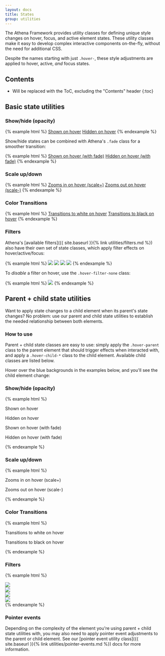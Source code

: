 ```yaml
---
layout: docs
title: States
group: utilities
---
```


The Athena Framework provides utility classes for defining unique style changes on hover, focus, and active element states. These utility classes make it easy to develop complex interactive components on-the-fly, without the need for additional CSS.

Despite the names starting with just `.hover-`, these style adjustments are applied to hover, active, *and* focus states.


## Contents

* Will be replaced with the ToC, excluding the "Contents" header
{:toc}


## Basic state utilities

### Show/hide (opacity)

{% example html %}
<a href="#" class="hover-show">Shown on hover</a>
<a href="#" class="hover-hide">Hidden on hover</a>
{% endexample %}

Show/hide states can be combined with Athena's `.fade` class for a smoother transition:

{% example html %}
<a href="#" class="hover-show fade">Shown on hover (with fade)</a>
<a href="#" class="hover-hide fade">Hidden on hover (with fade)</a>
{% endexample %}

### Scale up/down

{% example html %}
<a href="#" class="d-inline-block hover-scale-up">Zooms in on hover (scale+)</a>
<a href="#" class="d-inline-block hover-scale-down">Zooms out on hover (scale-)</a>
{% endexample %}

### Color Transitions

{% example html %}
<a href="#" class="hover-text-white">Transitions to white on hover</a>
<a href="#" class="hover-text-black">Transitions to black on hover</a>
{% endexample %}

### Filters

Athena's [available filters]({{ site.baseurl }}{% link utilities/filters.md %}) also have their own set of state classes, which apply filter effects on hover/active/focus:

{% example html %}
<img src="https://unsplash.it/100/100" class="hover-filter-sepia">
<img src="https://unsplash.it/100/100" class="hover-filter-grayscale">
<img src="https://unsplash.it/100/100" class="hover-filter-brightness">
<img src="https://unsplash.it/100/100" class="hover-filter-blur">
{% endexample %}

To _disable_ a filter on hover, use the `.hover-filter-none` class:

{% example html %}
<img src="https://unsplash.it/100/100" class="hover-filter-none filter-sepia">
{% endexample %}


## Parent + child state utilities

Want to apply state changes to a child element when its parent's state changes? No problem: use our parent and child state utilities to establish the needed relationship between both elements.

### How to use
Parent + child state classes are easy to use: simply apply the `.hover-parent` class to the parent element that should trigger effects when interacted with, and apply a `.hover-child-*` class to the child element.  Available child classes are listed below.

Hover over the blue backgrounds in the examples below, and you'll see the child element change:

### Show/hide (opacity)

{% example html %}
<div class="hover-parent bg-info mb-1">
  <p class="hover-child-show p-2 d-inline-block bg-default">Shown on hover</p>
</div>

<div class="hover-parent bg-info mb-1">
  <p class="hover-child-hide p-2 d-inline-block bg-default">Hidden on hover</p>
</div>

<div class="hover-parent bg-info mb-1">
  <p class="hover-child-show fade p-2 d-inline-block bg-default">Shown on hover (with fade)</p>
</div>

<div class="hover-parent bg-info mb-1">
  <p class="hover-child-hide fade p-2 d-inline-block bg-default">Hidden on hover (with fade)</p>
</div>
{% endexample %}

### Scale up/down

{% example html %}
<div class="hover-parent bg-info mb-1">
  <p class="hover-child-scale-up p-2 d-inline-block bg-default">Zooms in on hover (scale+)</p>
</div>

<div class="hover-parent bg-info mb-1">
  <p class="hover-child-scale-down p-2 d-inline-block bg-default">Zooms out on hover (scale-)</p>
</div>
{% endexample %}

### Color Transitions

{% example html %}
<div class="hover-parent bg-info mb-1">
  <p class="hover-child-text-white text-primary p-2 d-inline-block bg-default">Transitions to white on hover</p>
</div>

<div class="hover-parent bg-info mb-1">
  <p class="hover-child-text-black p-2 d-inline-block bg-default">Transitions to black on hover</p>
</div>
{% endexample %}

### Filters

{% example html %}
<div class="hover-parent bg-info mb-1 pt-5">
    <img src="https://unsplash.it/100/100" class="hover-child-filter-sepia">
</div>

<div class="hover-parent bg-info mb-1 pt-5">
    <img src="https://unsplash.it/100/100" class="hover-child-filter-grayscale">
</div>

<div class="hover-parent bg-info mb-1 pt-5">
    <img src="https://unsplash.it/100/100" class="hover-child-filter-brightness">
</div>

<div class="hover-parent bg-info mb-1 pt-5">
    <img src="https://unsplash.it/100/100" class="hover-child-filter-blur">
</div>
{% endexample %}

### Pointer events

Depending on the complexity of the element you're using parent + child state utilities with, you may also need to apply pointer event adjustments to the parent or child element.  See our [pointer event utility class]({{ site.baseurl }}{% link utilities/pointer-events.md %}) docs for more information.
